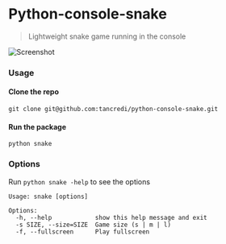 # Python-console-snake

> Lightweight snake game running in the console

![Screenshot](http://s8.postimg.org/lyq8uep11/snake.png)

### Usage

#### Clone the repo
```
git clone git@github.com:tancredi/python-console-snake.git
```

#### Run the package
```
python snake
```

### Options

Run `python snake -help` to see the options

```
Usage: snake [options]

Options:
  -h, --help            show this help message and exit
  -s SIZE, --size=SIZE  Game size (s | m | l)
  -f, --fullscreen      Play fullscreen
```
